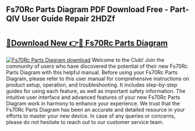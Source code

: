 ## Fs70Rc Parts Diagram PDF Download Free - Part-QlV User Guide Repair 2HDZf

# <h2><a href="http://dfhplan.blite.top/?on=Fs70Rc+Parts+Diagram">🔗Download New 👉🔴 Fs70Rc Parts Diagram</a></h2>

[![Fs70Rc Parts Diagram download](https://i.imgur.com/lujVjoI.png)](http://dfhplan.blite.top/?on=Fs70Rc+Parts+Diagram)
Welcome to the Club! Join the community of users who have discovered the potential of their new Fs70Rc Parts Diagram with this helpful manual. Before using your Fs70Rc Parts Diagram, please refer to this user manual for comprehensive instructions on product setup, operation, and troubleshooting. It includes step-by-step guides for using each feature, as well as important safety information. The intuitive user interface and advanced features of your new Fs70Rc Parts Diagram work in harmony to enhance your experience. We trust that the Fs70Rc Parts Diagram has been an accurate and detailed resource in your efforts to master your new device. In case of any queries or concerns, please do not hesitate to reach out to our customer service team.
